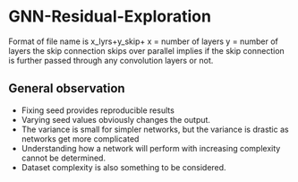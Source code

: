 # GNN-Residual-Exploration

Format of file name is x_lyrs+y_skip+<parallel>
x = number of layers
y = number of layers the skip connection skips over
parallel implies if the skip connection is further passed through any convolution layers or not.

## General observation
- Fixing seed provides reproducible results
- Varying seed values obviously changes the output.
- The variance is small for simpler networks, but the variance is drastic as networks get more complicated
- Understanding how a network will perform with increasing complexity cannot be determined.
- Dataset complexity is also something to be considered.
